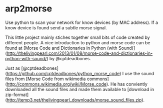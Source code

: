 # arp2morse
Use python to scan your network for know devices (by MAC address). If a know device is found send a subtle morse signal.

This little project mainly stiches together small bits of code created by different people. A nice introduction to python and morse code can be found at [Morse Code and Dictionaries in Python (with Sound)] (http://thelivingpearl.com/2013/01/08/morse-code-and-dictionaries-in-python-with-sound/) by @cptdeadbones.

Just as [@cptdeadbones] (https://github.com/cptdeadbones/python_morse_code) I use the sound files from [Morse Code from wikimedia commons] (http://commons.wikimedia.org/wiki/Morse_code). He has conviently downloaded all the sound files and made them available to [download in zip-format] (http://temp3.net/thelivingpearl_downloads/morse_sound_files.zip).
